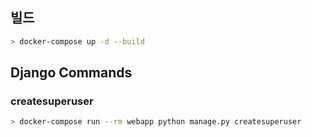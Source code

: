 ## 빌드

```bash
> docker-compose up -d --build
```

## Django Commands

### createsuperuser
```bash
> docker-compose run --rm webapp python manage.py createsuperuser
```
